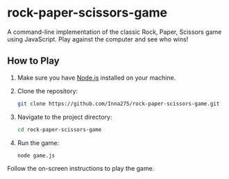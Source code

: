 # rock-paper-scissors-game
A command-line implementation of the classic Rock, Paper, Scissors game using JavaScript. Play against the computer and see who wins! 

## How to Play

1. Make sure you have [Node.js](https://nodejs.org/) installed on your machine.

2. Clone the repository:

    ```bash
    git clone https://github.com/Inna275/rock-paper-scissors-game.git
    ```

3. Navigate to the project directory:

    ```bash
    cd rock-paper-scissors-game
    ```

4. Run the game:

    ```bash
    node game.js
    ```

Follow the on-screen instructions to play the game.